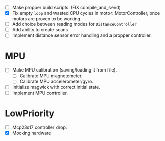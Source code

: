 - [ ] Make propper build scripts. (FIX compile_and_send)
- [x] Fix empty `loop` and wasted CPU cycles in motor::MotorController, once motors are proven to be working.
- [ ] Add choice between reading modes for `DistanceController`
- [ ] Add ability to create scans
- [ ] Implement distance sensor error handling and a propper controller.

# MPU
- [ ] Make MPU calibration (saving/loading it from file).
	- [ ] Calibrate MPU magnetometer.
	- [ ] Calibrate MPU accelerometer/gyro.

- [ ] Initialize magwick with correct initial state.
- [ ] Implement MPU controller.

# LowPriority
- [ ] Mcp23s17 controller drop.
- [x] Mocking hardware
